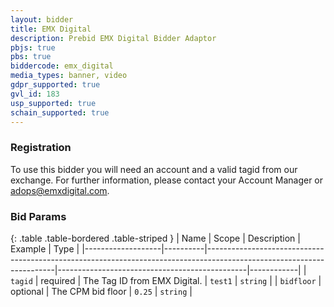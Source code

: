 ```yaml
---
layout: bidder
title: EMX Digital
description: Prebid EMX Digital Bidder Adaptor
pbjs: true
pbs: true
biddercode: emx_digital
media_types: banner, video
gdpr_supported: true
gvl_id: 183
usp_supported: true
schain_supported: true
---
```


### Registration

To use this bidder you will need an account and a valid tagid from our exchange.  For further information, please contact your Account Manager or adops@emxdigital.com.

### Bid Params

{: .table .table-bordered .table-striped }
| Name              | Scope    | Description                                                                                                          | Example                                       | Type       |
|-------------------|----------|----------------------------------------------------------------------------------------------------------------------|-----------------------------------------------|------------|
| `tagid`           | required | The Tag ID from EMX Digital.                                                                                         | `test1`                                       | `string`   |
| `bidfloor`        | optional | The CPM bid floor                                                                                                    | `0.25`                                        | `string`   |
